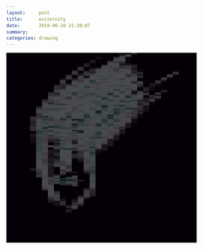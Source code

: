 ```yaml
---
layout:     post
title:      eviternity
date:       2019-06-28 21:28:07
summary:    
categories: drawing
---
```

![eviternity](/images/diary/eviternity.png ".")
